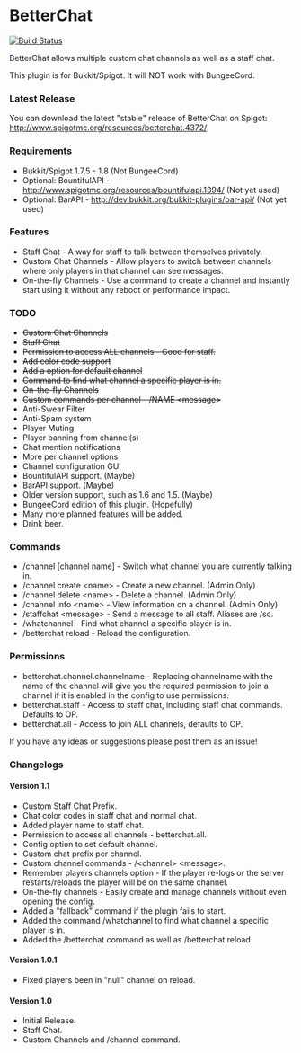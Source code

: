 BetterChat
=====================

[![Build Status](http://ci.connorlinfoot.com:8080/buildStatus/icon?job=BetterChat)](http://ci.connorlinfoot.com:8080/job/BetterChat/)

BetterChat allows multiple custom chat channels as well as a staff chat.

This plugin is for Bukkit/Spigot. It will NOT work with BungeeCord.


### Latest Release
You can download the latest "stable" release of BetterChat on Spigot: http://www.spigotmc.org/resources/betterchat.4372/


### Requirements
* Bukkit/Spigot 1.7.5 - 1.8 (Not BungeeCord)
* Optional: BountifulAPI - http://www.spigotmc.org/resources/bountifulapi.1394/ (Not yet used)
* Optional: BarAPI - http://dev.bukkit.org/bukkit-plugins/bar-api/ (Not yet used)


### Features
* Staff Chat - A way for staff to talk between themselves privately.
* Custom Chat Channels - Allow players to switch between channels where only players in that channel can see messages.
* On-the-fly Channels - Use a command to create a channel and instantly start using it without any reboot or performance impact.


### TODO
* ~~Custom Chat Channels~~
* ~~Staff Chat~~
* ~~Permission to access ALL channels - Good for staff.~~
* ~~Add color code support~~
* ~~Add a option for default channel~~
* ~~Command to find what channel a specific player is in.~~
* ~~On-the-fly Channels~~
* ~~Custom commands per channel - /NAME \<message\>~~
* Anti-Swear Filter
* Anti-Spam system
* Player Muting
* Player banning from channel(s)
* Chat mention notifications
* More per channel options
* Channel configuration GUI
* BountifulAPI support. (Maybe)
* BarAPI support. (Maybe)
* Older version support, such as 1.6 and 1.5. (Maybe)
* BungeeCord edition of this plugin. (Hopefully)
* Many more planned features will be added.
* Drink beer.


### Commands
* /channel [channel name] - Switch what channel you are currently talking in.
* /channel create \<name\> - Create a new channel. (Admin Only)
* /channel delete \<name\> - Delete a channel. (Admin Only)
* /channel info \<name\> - View information on a channel. (Admin Only)
* /staffchat \<message\> - Send a message to all staff. Aliases are /sc.
* /whatchannel <player> - Find what channel a specific player is in.
* /betterchat reload - Reload the configuration.


### Permissions
* betterchat.channel.channelname - Replacing channelname with the name of the channel will give you the required permission to join a channel if it is enabled in the config to use permissions.
* betterchat.staff - Access to staff chat, including staff chat commands. Defaults to OP.
* betterchat.all - Access to join ALL channels, defaults to OP.

If you have any ideas or suggestions please post them as an issue!


### Changelogs

#### Version 1.1
* Custom Staff Chat Prefix.
* Chat color codes in staff chat and normal chat.
* Added player name to staff chat.
* Permission to access all channels - betterchat.all.
* Config option to set default channel.
* Custom chat prefix per channel.
* Custom channel commands - /\<channel\> \<message\>.
* Remember players channels option - If the player re-logs or the server restarts/reloads the player will be on the same channel.
* On-the-fly channels - Easily create and manage channels without even opening the config.
* Added a "fallback" command if the plugin fails to start.
* Added the command /whatchannel to find what channel a specific player is in.
* Added the /betterchat command as well as /betterchat reload

#### Version 1.0.1
* Fixed players been in "null" channel on reload.

#### Version 1.0
* Initial Release.
* Staff Chat.
* Custom Channels and /channel command.